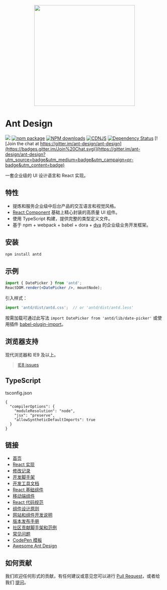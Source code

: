 <p align="center">
  <a href="http://ant.design">
    <img width="320" src="https://t.alipayobjects.com/images/rmsweb/T1B9hfXcdvXXXXXXXX.svg">
  </a>
</p>

# Ant Design
[![](https://img.shields.io/travis/ant-design/ant-design.svg?style=flat-square)](https://travis-ci.org/ant-design/ant-design)
[![npm package](https://img.shields.io/npm/v/antd.svg?style=flat-square)](https://www.npmjs.org/package/antd)
[![NPM downloads](http://img.shields.io/npm/dm/antd.svg?style=flat-square)](https://npmjs.org/package/antd)
[![CDNJS](https://img.shields.io/cdnjs/v/antd.svg?style=flat-square)](https://cdnjs.com/libraries/antd)
[![Dependency Status](https://david-dm.org/ant-design/ant-design.svg?style=flat-square)](https://david-dm.org/ant-design/ant-design)
[![Join the chat at https://gitter.im/ant-design/ant-design](https://badges.gitter.im/Join%20Chat.svg)](https://gitter.im/ant-design/ant-design?utm_source=badge&utm_medium=badge&utm_campaign=pr-badge&utm_content=badge)

一套企业级的 UI 设计语言和 React 实现。

## 特性

- 提炼和服务企业级中后台产品的交互语言和视觉风格。
- [React Component](http://react-component.github.io/badgeboard/) 基础上精心封装的高质量 UI 组件。
- 使用 TypeScript 构建，提供完整的类型定义文件。
- 基于 npm + webpack + babel + dora + [dva](https://github.com/dvajs/dva) 的企业级业务开发框架。

## 安装

```bash
npm install antd
```

## 示例

```jsx
import { DatePicker } from 'antd';
ReactDOM.render(<DatePicker />, mountNode);
```

引入样式：

```jsx
import 'antd/dist/antd.css';  // or 'antd/dist/antd.less'
```

按需加载可通过此写法 `import DatePicker from 'antd/lib/date-picker'` 或使用插件 [babel-plugin-import](https://github.com/ant-design/babel-plugin-import)。


## 浏览器支持

现代浏览器和 IE9 及以上。

> [IE8 issues](https://github.com/xcatliu/react-ie8)

## TypeScript

tsconfig.json

```
{
  "compilerOptions": {
    "moduleResolution": "node",
    "jsx": "preserve",
    "allowSyntheticDefaultImports": true
  }
}
```

## 链接

- [首页](http://ant.design/)
- [React 实现](http://ant.design/docs/react/introduce)
- [修改记录](CHANGELOG.zh-CN.md)
- [开发脚手架](https://github.com/ant-design/antd-init/)
- [开发工具文档](http://ant-tool.github.io/)
- [React 基础组件](http://react-component.github.io/)
- [移动端组件](http://mobile.ant.design)
- [React 代码规范](https://github.com/react-component/react-component.github.io/blob/master/docs/zh-cn/component-code-style.md)
- [组件设计原则](https://github.com/react-component/react-component.github.io/blob/master/docs/zh-cn/component-design.md)
- [网站和组件开发说明](https://github.com/ant-design/ant-design/wiki/%E7%BD%91%E7%AB%99%E5%92%8C%E7%BB%84%E4%BB%B6%E5%BC%80%E5%8F%91%E8%AF%B4%E6%98%8E)
- [版本发布手册](https://github.com/ant-design/ant-design/wiki/%E8%BD%AE%E5%80%BC%E8%A7%84%E5%88%99%E5%92%8C%E7%89%88%E6%9C%AC%E5%8F%91%E5%B8%83%E6%B5%81%E7%A8%8B)
- [社区贡献脚手架和范例](https://github.com/ant-design/ant-design/issues/129)
- [常见问题](https://github.com/ant-design/ant-design/wiki/FAQ)
- [CodePen 模板](http://codepen.io/benjycui/pen/KgPZrE?editors=001)
- [Awesome Ant Design](https://github.com/websemantics/awesome-ant-design)

## 如何贡献

我们欢迎任何形式的贡献，有任何建议或意见您可以进行 [Pull Request](https://github.com/ant-design/ant-design/pulls)，或者给我们 [提问](https://github.com/ant-design/ant-design/issues)。
